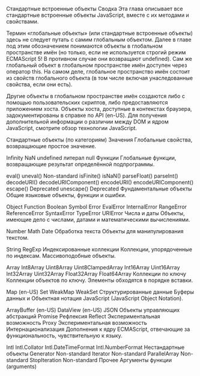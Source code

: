 Стандартные встроенные объекты
Сводка
Эта глава описывает все стандартные встроенные объекты JavaScript, вместе с их методами и свойствами.

Термин «глобальные объекты» (или стандартные встроенные объекты) здесь не следует путать с самим глобальным объектом. Далее в главе под этим обозначением понимаются объекты в глобальном пространстве имён (но только, если не используется строгий режим ECMAScript 5! В противном случае они возвращают undefined). Сам же глобальный объект в глобальном пространстве имён доступен через оператор this. На самом деле, глобальное пространство имён состоит из свойств глобального объекта (в том числе включая унаследованные свойства, если они есть).

Другие объекты в глобальном пространстве имён создаются либо с помощью пользовательских скриптов, либо предоставляются приложением хоста. Объекты хоста, доступные в контекстах браузера, задокументированы в справке по API (en-US). Для получения дополнительной информации о различии между DOM и ядром JavaScript, смотрите обзор технологии JavaScript.

Стандартные объекты (по категориям)
Значения
Глобальные свойства, возвращающие простое значение.

Infinity
NaN
undefined
литерал null
Функции
Глобальные функции, возвращающие результат определённой подпрограммы.

eval()
uneval() Non-standard
isFinite()
isNaN()
parseFloat()
parseInt()
decodeURI()
decodeURIComponent()
encodeURI()
encodeURIComponent()
escape() Deprecated
unescape() Deprecated
Фундаментальные объекты
Общие языковые объекты, функции и ошибки.

Object
Function
Boolean
Symbol
Error
EvalError
InternalError
RangeError
ReferenceError
SyntaxError
TypeError
URIError
Числа и даты
Объекты, имеющие дело с числами, датами и математическими вычислениями.

Number
Math
Date
Обработка текста
Объекты для манипулирования текстом.

String
RegExp
Индексированные коллекции
Коллекции, упорядоченные по индексам. Массивоподобные объекты.

Array
Int8Array
Uint8Array
Uint8ClampedArray
Int16Array
Uint16Array
Int32Array
Uint32Array
Float32Array
Float64Array
Коллекции по ключу
Коллекции объектов по ключу. Элементы обходятся в порядке вставки.

Map (en-US)
Set
WeakMap
WeakSet
Структурированные данные
Буферы данных и Объектная нотация JavaScript (JavaScript Object Notation).

ArrayBuffer (en-US)
DataView (en-US)
JSON
Объекты управляющих абстракций
Promise
Рефлексия
Reflect Экспериментальная возможность
Proxy Экспериментальная возможность
Интернационализация
Дополнения к ядру ECMAScript, отвечающие за функциональность, чувствительную к языку.

Intl
Intl.Collator
Intl.DateTimeFormat
Intl.NumberFormat
Нестандартные объекты
Generator Non-standard
Iterator Non-standard
ParallelArray Non-standard
StopIteration Non-standard
Прочее
Аргументы функции (arguments)
